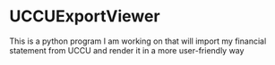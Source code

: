 # UCCUExportViewer
This is a python program I am working on that will import my financial statement from UCCU and render it in a more user-friendly way
